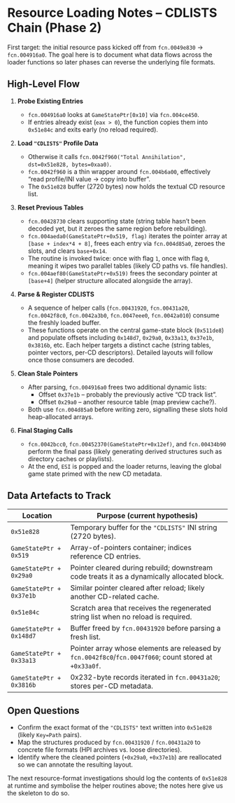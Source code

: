 # Resource Loading Notes – CDLISTS Chain (Phase 2)

First target: the initial resource pass kicked off from `fcn.0049e830` → `fcn.004916a0`. The goal here is to document what data flows across the loader functions so later phases can reverse the underlying file formats.

## High-Level Flow

1. **Probe Existing Entries**  
   - `fcn.004916a0` looks at `GameStatePtr[0x10]` via `fcn.004ce450`.  
   - If entries already exist (`eax > 0`), the function copies them into `0x51e84c` and exits early (no reload required).

2. **Load `"CDLISTS"` Profile Data**  
   - Otherwise it calls `fcn.0042f960("Total Annihilation", dst=0x51e828, bytes=0xaa0)`.  
   - `fcn.0042f960` is a thin wrapper around `fcn.004b6a00`, effectively “read profile/INI value → copy into buffer”.
   - The `0x51e828` buffer (2720 bytes) now holds the textual CD resource list.

3. **Reset Previous Tables**  
   - `fcn.00428730` clears supporting state (string table hasn’t been decoded yet, but it zeroes the same region before rebuilding).  
   - `fcn.004aeda0(GameStatePtr+0x519, flag)` iterates the pointer array at `[base + index*4 + 8]`, frees each entry via `fcn.004d85a0`, zeroes the slots, and clears `base+0x14`.  
   - The routine is invoked twice: once with flag `1`, once with flag `0`, meaning it wipes two parallel tables (likely CD paths vs. file handles).
   - `fcn.004aef80(GameStatePtr+0x519)` frees the secondary pointer at `[base+4]` (helper structure allocated alongside the array).

4. **Parse & Register CDLISTS**  
   - A sequence of helper calls (`fcn.00431920`, `fcn.00431a20`, `fcn.0042f8c0`, `fcn.0042a3b0`, `fcn.0047eee0`, `fcn.0042a010`) consume the freshly loaded buffer.  
   - These functions operate on the central game-state block (`0x511de8`) and populate offsets including `0x148d7`, `0x29a0`, `0x33a13`, `0x37e1b`, `0x3816b`, etc. Each helper targets a distinct cache (string tables, pointer vectors, per-CD descriptors). Detailed layouts will follow once those consumers are decoded.

5. **Clean Stale Pointers**  
   - After parsing, `fcn.004916a0` frees two additional dynamic lists:  
     * Offset `0x37e1b` – probably the previously active “CD track list”.  
     * Offset `0x29a0` – another resource table (map preview cache?).  
   - Both use `fcn.004d85a0` before writing zero, signalling these slots hold heap-allocated arrays.

6. **Final Staging Calls**  
   - `fcn.0042bcc0`, `fcn.00452370(GameStatePtr+0x12ef)`, and `fcn.00434b90` perform the final pass (likely generating derived structures such as directory caches or playlists).  
   - At the end, `ESI` is popped and the loader returns, leaving the global game state primed with the new CD metadata.

## Data Artefacts to Track

| Location | Purpose (current hypothesis) |
| --- | --- |
| `0x51e828` | Temporary buffer for the `"CDLISTS"` INI string (2720 bytes). |
| `GameStatePtr + 0x519` | Array-of-pointers container; indices reference CD entries. |
| `GameStatePtr + 0x29a0` | Pointer cleared during rebuild; downstream code treats it as a dynamically allocated block. |
| `GameStatePtr + 0x37e1b` | Similar pointer cleared after reload; likely another CD-related cache. |
| `0x51e84c` | Scratch area that receives the regenerated string list when no reload is required. |
| `GameStatePtr + 0x148d7` | Buffer freed by `fcn.00431920` before parsing a fresh list. |
| `GameStatePtr + 0x33a13` | Pointer array whose elements are released by `fcn.0042f8c0`/`fcn.0047f060`; count stored at `+0x33a0f`. |
| `GameStatePtr + 0x3816b` | 0x232-byte records iterated in `fcn.00431a20`; stores per-CD metadata. |

## Open Questions

- Confirm the exact format of the `"CDLISTS"` text written into `0x51e828` (likely `Key=Path` pairs).  
- Map the structures produced by `fcn.00431920` / `fcn.00431a20` to concrete file formats (HPI archives vs. loose directories).  
- Identify where the cleaned pointers (`+0x29a0`, `+0x37e1b`) are reallocated so we can annotate the resulting layout.

The next resource-format investigations should log the contents of `0x51e828` at runtime and symbolise the helper routines above; the notes here give us the skeleton to do so.
